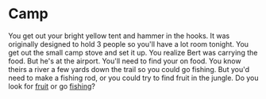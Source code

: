  # Camp

You get out your bright yellow tent and hammer in the hooks. It was originally
designed to hold 3 people so you'll have a lot room tonight. You get out the
small camp stove and set it  up. You realize Bert was carrying the food. But
he's at the airport. You'll need to find your on food. You know theirs a river a
few yards down the trail so you could go fishing. But you'd need to make a
fishing rod, or you could try to find fruit in the jungle. Do you look for
[fruit](./fruit.md) or go [fishing](./fishing.md)?

